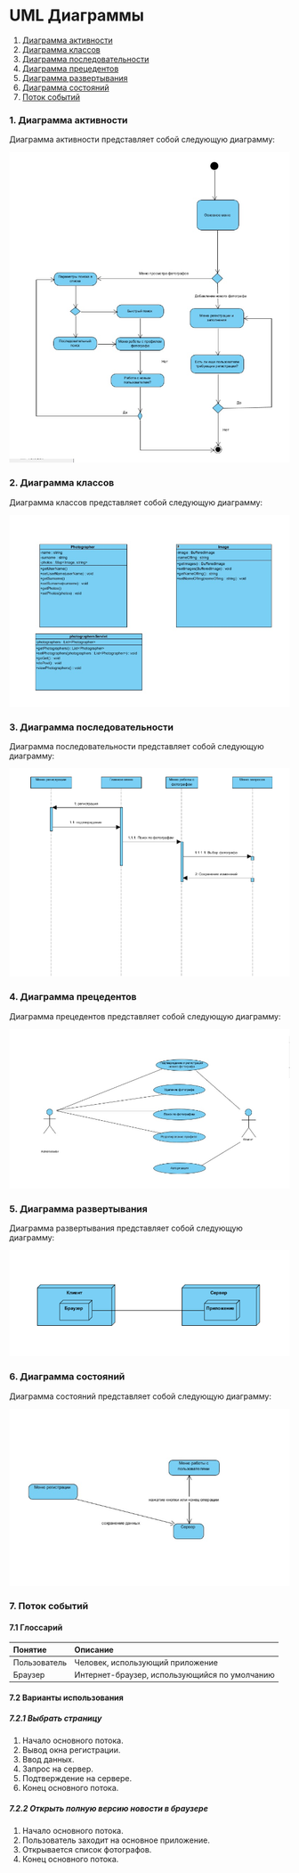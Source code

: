 # UML Диаграммы
1. [Диаграмма активности](#1)
2. [Диаграмма классов](#2)
3. [Диаграмма последовательности](#3)
4. [Диаграмма прецедентов](#4)
5. [Диаграмма развертывания](#5)
6. [Диаграмма состояний](#6)
7. [Поток событий](#7)
### 1. Диаграмма активности<a name="1"></a>
Диаграмма активности представляет собой следующую диаграмму: 

![Диаграмма активности](https://github.com/lGReeNA/PhotBase/blob/master/documentation/diagrams/images/ActivDia.jpg)

### 2. Диаграмма классов<a name="2"></a>
Диаграмма классов представляет собой следующую диаграмму: 

![Диаграмма классов](https://github.com/lGReeNA/PhotBase/blob/master/documentation/diagrams/images/ClassDi.jpg)

### 3. Диаграмма последовательности<a name="3"></a>
Диаграмма последовательности представляет собой следующую диаграмму: 

![Диаграмма последовательности](https://github.com/lGReeNA/PhotBase/blob/master/documentation/diagrams/images/PoslDIA.png)

### 4. Диаграмма прецедентов<a name="4"></a>
Диаграмма прецедентов представляет собой следующую диаграмму: 

![Диаграмма прецедентов](https://github.com/lGReeNA/PhotBase/blob/master/documentation/diagrams/images/UseCase.jpg)

### 5. Диаграмма развертывания<a name="5"></a>
Диаграмма развертывания представляет собой следующую диаграмму: 

![Диаграмма развертывания](https://github.com/lGReeNA/PhotBase/blob/master/documentation/diagrams/images/DepDi.png)

### 6. Диаграмма состояний<a name="6"></a>
Диаграмма состояний представляет собой следующую диаграмму: 

![Диаграмма состояний](https://github.com/lGReeNA/PhotBase/blob/master/documentation/diagrams/images/SostDi.jpg)

### 7. Поток событий<a name="7"></a>
#### 7.1 Глоссарий
| Понятие | Описание |
|:--|:--|
| Пользователь | Человек, использующий приложение |
| Браузер | Интернет-браузер, использующийся по умолчанию |
#### 7.2 Варианты использования
##### 7.2.1 Выбрать страницу

1. Начало основного потока.
2. Вывод окна регистрации.
3. Ввод данных.
4. Запрос на сервер.
5. Подтверждение на сервере.
6. Конец основного потока.

##### 7.2.2 Открыть полную версию новости в браузере

1. Начало основного потока.
2. Пользователь заходит на основное приложение.
3. Открывается список фотографов.
4. Конец основного потока.



